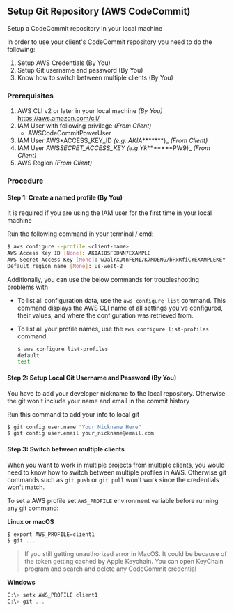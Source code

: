 ## Setup Git Repository (AWS CodeCommit)

Setup a CodeCommit repository in your local machine

In order to use your client's CodeCommit repository you need to do the following:

1. Setup AWS Credentials (By You)
2. Setup Git username and password (By You)
3. Know how to switch between multiple clients (By You)

### Prerequisites

1. AWS CLI v2 or later in your local machine _(By You)_
   https://aws.amazon.com/cli/
2. IAM User with following privilege _(From Client)_
   - AWSCodeCommitPowerUser
3. IAM User AWS*ACCESS_KEY_ID *(e.g. AKIA**\*\*\*\***)\_ _(From Client)_
4. IAM User AWS*SECRET_ACCESS_KEY *(e.g Yk****\*****PW9)\_ _(From Client)_
5. AWS Region _(From Client)_

### Procedure

#### Step 1: Create a named profile (By You)

It is required if you are using the IAM user for the first time in your local machine

Run the following command in your terminal / cmd:

```bash
$ aws configure --profile <client-name>
AWS Access Key ID [None]: AKIAIOSFODNN7EXAMPLE
AWS Secret Access Key [None]: wJalrXUtnFEMI/K7MDENG/bPxRfiCYEXAMPLEKEY
Default region name [None]: us-west-2
```

Additionally, you can use the below commands for troubleshooting problems with

- To list all configuration data, use the `aws configure list` command. This command displays the AWS CLI name of all settings you've configured, their values, and where the configuration was retrieved from.

- To list all your profile names, use the `aws configure list-profiles` command.

  ```bash
  $ aws configure list-profiles
  default
  test
  ```

#### Step 2: Setup Local Git Username and Password (By You)

You have to add your developer nickname to the local repository. Otherwise the git won't include your name and email in the commit history

Run this command to add your info to local git

```bash
$ git config user.name "Your Nickname Here"
$ git config user.email your_nickname@email.com
```

#### Step 3: Switch between multiple clients

When you want to work in multiple projects from multiple clients, you would need to know how to switch between multiple profiles in AWS. Otherwise git commands such as `git push` or `git pull` won't work since the credentials won't match.

To set a AWS profile set `AWS_PROFILE` environment variable before running any git command:

**Linux or macOS**

```bash
$ export AWS_PROFILE=client1
$ git ...
```

> If you still getting unauthorized error in MacOS. It could be because of the token getting cached by Apple Keychain. You can open KeyChain program and search and delete any CodeCommit credential

**Windows**

```powershell
C:\> setx AWS_PROFILE client1
C:\> git ...
```

